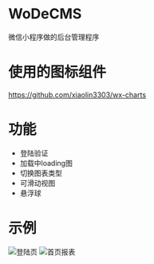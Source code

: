 # WoDeCMS

微信小程序做的后台管理程序

# 使用的图标组件
https://github.com/xiaolin3303/wx-charts

# 功能
* 登陆验证
* 加载中loading图
* 切换图表类型
* 可滑动视图
* 悬浮球

# 示例
![登陆页](https://github.com/Zhao-666/WoDeCMS/raw/master/Example/exa2.jpg)
![首页报表](https://github.com/Zhao-666/WoDeCMS/raw/master/Example/exa1.jpg)
